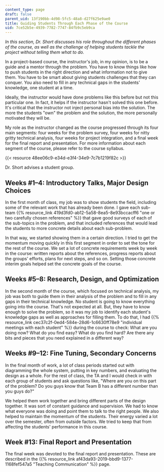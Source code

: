 ```yaml
---
content_type: page
draft: false
parent_uid: 13f190bb-4d98-5fc5-48a8-d27f625e9ae0
title: Guiding Students Through Each Phase of the Course
uid: 7ce52b5e-4939-7782-7747-84fb9c5eb9ca
---
```

_In this section, Dr. Short discusses his role throughout the different phases of the course, as well as the challenge of helping students tackle the project without telling them what to do._

In a project-based course, the instructor's job, in my opinion, is to be a guide and a mentor through the problem. You have to know things like how to push students in the right direction and what information not to give them. You have to be smart about giving students challenges that they can conquer. You also need to fill in any technical gaps in the students' knowledge, one student at a time.

Ideally, the instructor would have done problems like this before but not this particular one. In fact, it helps if the instructor hasn't solved this one before. It's critical that the instructor not inject personal bias into the solution. The more the students "own" the problem and the solution, the more personally motivated they will be.

My role as the instructor changed as the course progressed through its four main segments: four weeks for the problem survey, four weeks for nitty gritty technical analysis, four weeks for project integration, and a final week for the final report and presentation. For more information about each segment of the course, please refer to the course syllabus.

{{< resource 48ee06c9-e34d-e3f4-34e9-7c7b1219f82c >}}

Dr. Short advises a student group.

## Weeks #1–4: Introductory Talks, Major Design Choices

In the first month of class, my job was to show students the field, including some of the relevant work that has already been done. I gave each sub-team {{% resource_link 419d3fd0-ab12-5a58-8ea5-8e93bccacff6 "one or two carefully chosen references" %}} that gave good surveys of each of the sub-topics in the problem, and that included references that would lead the students to more concrete details about each sub-problem.

In that way, we started showing them in a certain direction. I tried to get the momentum moving quickly in this first segment in order to set the tone for the rest of the course. We set a lot of concrete requirements week by week in the course: written reports about the references, progress reports about the groups' efforts, plans for next steps, and so on. Setting those concrete interim goals helped set the concrete goals of the course.

## Weeks #5–8: Research, Design, and Optimization

In the second month of the course, which focused on technical analysis, my job was both to guide them in their analysis of the problem and to fill in any gaps in their technical knowledge. No student is going to know everything going into the course. That's not expected at all. But, they have to know enough to solve the problem, so it was my job to identify each student's knowledge gaps as well as approaches for filling them. To do that, I had {{% resource_link cec37c2f-0ed4-584e-28d6-1c6630ff78e9 "individual meetings with each student" %}} during the course to check: What are you doing now? What do you find easy? What do you find hard? Are there any bits and pieces that you need explained in a different way?

## Weeks #9–12: Fine Tuning, Secondary Concerns

In the final month of work, a lot of class periods started out with diagramming the whole system, putting in key numbers, and evaluating the design as a whole. For the rest of class, the TA and I would check in with each group of students and ask questions like, "Where are you on this part of the problem? Do you guys know that Team B has a different number than you guys do?"

We helped them work together and bring different parts of the design together. It was sort of constant guidance and supervision. We had to know what everyone was doing and point them to talk to the right people. We also helped to maintain the momentum of the students. Their energy varied a lot over the semester, often from outside factors. We tried to keep that from affecting the students' performance in this course.

## Week #13: Final Report and Presentation

The final week was devoted to the final report and presentation. These are described in the {{% resource_link af43da93-2019-bbd9-1377-1168fef547a5 "Teaching Communication" %}} page.